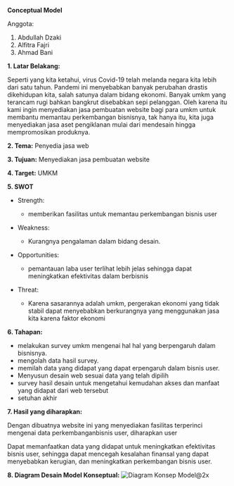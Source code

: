 **Conceptual Model**

Anggota:

1. Abdullah Dzaki
2. Alfitra Fajri
3. Ahmad Bani

**1. Latar Belakang:**

Seperti yang kita ketahui, virus Covid-19 telah melanda negara kita lebih dari satu tahun. Pandemi ini menyebabkan banyak perubahan drastis dikehidupan kita, salah satunya dalam bidang ekonomi. Banyak umkm yang terancam rugi bahkan bangkrut disebabkan sepi pelanggan. Oleh karena itu kami ingin menyediakan jasa pembuatan website bagi para umkm untuk membantu memantau perkembangan bisnisnya, tak hanya itu, kita juga menyediakan jasa aset pengiklanan mulai dari mendesain hingga mempromosikan produknya.

**2. Tema:** Penyedia jasa web

**3. Tujuan:** Menyediakan jasa pembuatan website

**4. Target:** UMKM

**5. SWOT**

- Strength:
    - memberikan fasilitas untuk memantau perkembangan bisnis user
- Weakness:
    - Kurangnya pengalaman dalam bidang desain.

- Opportunities:
    - pemantauan laba user terlihat lebih jelas sehingga dapat meningkatkan efektivitas dalam berbisnis

- Threat:
    - Karena sasarannya adalah umkm, pergerakan ekonomi yang tidak stabil dapat menyebabkan berkurangnya yang menggunakan jasa kita karena faktor ekonomi

**6. Tahapan:**

- melakukan survey umkm mengenai hal hal yang berpengaruh dalam bisnisnya.
- mengolah data hasil survey.
- memilah data yang didapat yang dapat erpengaruh dalam bisnis user.
- Menyusun desain web sesuai data yang telah dipilih
- survey hasil desain untuk mengetahui kemudahan akses dan manfaat yang didapat dari web tersebut
- setuhan akhir

**7. Hasil yang diharapkan:**

Dengan dibuatnya website ini yang menyediakan fasilitas terperinci mengenai data perkembanganbisnis user, diharapkan user

Dapat memanfaatkan data yang didapat untuk meningkatkan efektivitas bisnis user, sehingga dapat mencegah kesalahan finansal yang dapat menyebabkan kerugian, dan meningkatkan perkembangan bisnis user.

**8. Diagram Desain Model Konseptual:**
![Diagram Konsep Model@2x](https://user-images.githubusercontent.com/24853250/134037886-44e1d2c5-48d8-4ac4-a1e5-3cb7c67a0633.png)
